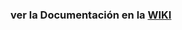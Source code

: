 ### ver la Documentación en la [WIKI](https://github.com/covedisa-sa/material-de-conocimiento/wiki)

